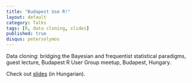 ```yaml
---
title: "Budapest Use R!"
layout: default
category: Talks
tags: [R, data cloning, slides]
published: true
disqus: petersolymos
---
```


Data cloning: bridging the Bayesian and frequentist statistical paradigms, guest lecture,
Budapest R User Group meetup, Budapest, Hungary.

Check out [slides](http://www.slideshare.net/psolymos/burnsolymosadatklonozas-20140716solymos) (in Hungarian).
